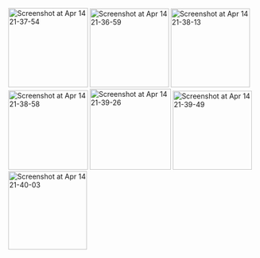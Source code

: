 <p float="left">
<img width="160" alt="Screenshot at Apr 14 21-37-54" src="https://user-images.githubusercontent.com/67430871/232130188-edbb8840-d7a2-4873-ab17-eb7b05afbc90.png">
<img width="159" alt="Screenshot at Apr 14 21-36-59" src="https://user-images.githubusercontent.com/67430871/232129835-c485a3fd-d928-4d25-a438-53f22a248b1c.png">
  <img width="159" alt="Screenshot at Apr 14 21-38-13" src="https://user-images.githubusercontent.com/67430871/232130219-e7abe435-ebad-4c38-b3a4-76e96aff38fc.png">
<img width="160" alt="Screenshot at Apr 14 21-38-58" src="https://user-images.githubusercontent.com/67430871/232130262-093778e5-c5e6-4633-b9d1-6508fbaaaf26.png">
<img width="163" alt="Screenshot at Apr 14 21-39-26" src="https://user-images.githubusercontent.com/67430871/232130275-1f994227-aed1-4f8c-8e71-8abbc66ca4b1.png">
<img width="159" alt="Screenshot at Apr 14 21-39-49" src="https://user-images.githubusercontent.com/67430871/232130296-894bca62-6249-451a-9a51-a8a32057e302.png">
<img width="158" alt="Screenshot at Apr 14 21-40-03" src="https://user-images.githubusercontent.com/67430871/232130309-72702f2b-6823-4eb4-a48b-61f684b45c73.png">

</p>


